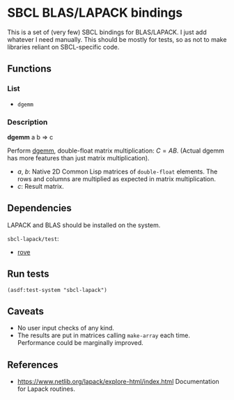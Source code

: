 # SBCL BLAS/LAPACK bindings
This is a set of (very few) SBCL bindings for BLAS/LAPACK. I just add whatever
I need manually. This should be mostly for tests, so as not to make libraries
reliant on SBCL-specific code.

## Functions

### List
* `dgemm`

### Description

**dgemm** a b => c

Perform [dgemm](https://www.netlib.org/lapack/explore-html/d1/d54/group__double__blas__level3_gaeda3cbd99c8fb834a60a6412878226e1.html#gaeda3cbd99c8fb834a60a6412878226e1),
double-float matrix multiplication: $C = A B$. (Actual dgemm has more
features than just matrix multiplication).

* *a*, *b*: Native 2D Common Lisp matrices of `double-float` elements.
        The rows and columns are multiplied as expected in matrix
        multiplication.
* *c*: Result matrix.

## Dependencies
LAPACK and BLAS should be installed on the system.

`sbcl-lapack/test`:
* [rove](https://github.com/fukamachi/rove)

## Run tests

```common-lisp
(asdf:test-system "sbcl-lapack")
```

## Caveats
* No user input checks of any kind.
* The results are put in matrices calling `make-array` each time. Performance
  could be marginally improved.

## References
* https://www.netlib.org/lapack/explore-html/index.html
  Documentation for Lapack routines.
